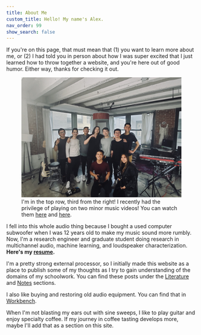 ```yaml
---
title: About Me
custom_title: Hello! My name's Alex.
nav_order: 99
show_search: false
---
```


If you're on this page, that must mean that (1) you want to learn more about me, or (2) I had told you in person about how I was super excited that I just learned how to throw together a website, and you're here out of good humor. Either way, thanks for checking it out.

<figure>
<img src="https://github.com/alextongue/alextongue.github.io/blob/master/workbench/resources/krpt.JPG?raw=true">
<figcaption>I'm in the top row, third from the right! I recently had the privilege of playing on two minor music videos! You can watch them <a href="https://www.youtube.com/watch?v=gpHsjl9bWs0">here</a> and <a href="https://www.youtube.com/watch?v=QfH5pGiZTA0">here</a>.</figcaption>
</figure>

I fell into this whole audio thing because I bought a used computer subwoofer when I was 12 years old to make my music sound more rumbly. Now, I'm a research engineer and graduate student doing research in multichannel audio, machine learning, and loudspeaker characterization. <b>Here's my <a href="https://www.dropbox.com/s/wwiro5y0bjgg4fc/Alex_Tung_Resume_FA19_nb.pdf?dl=0">resume</a>.</b>

I'm a pretty strong external processor, so I initially made this website as a place to publish some of my thoughts as I try to gain understanding of the domains of my schoolwork. You can find these posts under the <a href="https://alextongue.github.io/digest/lit/">Literature</a> and <a href="https://alextongue.github.io/digest/notes/">Notes</a> sections.

I also like buying and restoring old audio equipment. You can find that in <a href="https://alextongue.github.io/workbench/">Workbench</a>.

When I'm not blasting my ears out with sine sweeps, I like to play guitar and enjoy specialty coffee. If my journey in coffee tasting develops more, maybe I'll add that as a section on this site.

